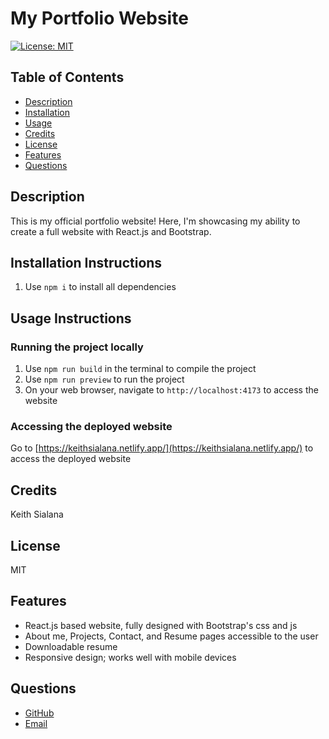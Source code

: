 # My Portfolio Website
[![License: MIT](https://img.shields.io/badge/License-MIT-yellow.svg)](https://opensource.org/licenses/MIT)
## Table of Contents
- [Description](#Description)
- [Installation](#Installation-Instructions)
- [Usage](#Usage-Instructions)
- [Credits](#Credits)
- [License](#License)
- [Features](#Features)
- [Questions](#Questions)
## Description
This is my official portfolio website! Here, I'm showcasing my ability to create a full website with React.js and Bootstrap.
## Installation Instructions
1. Use `npm i` to install all dependencies
## Usage Instructions
### Running the project locally
1. Use `npm run build` in the terminal to compile the project
2. Use `npm run preview` to run the project
3. On your web browser, navigate to `http://localhost:4173` to access the website
### Accessing the deployed website
Go to [https://keithsialana.netlify.app/](https://keithsialana.netlify.app/) to access the deployed website
## Credits
Keith Sialana
## License
MIT
## Features
- React.js based website, fully designed with Bootstrap's css and js
- About me, Projects, Contact, and Resume pages accessible to the user
- Downloadable resume
- Responsive design; works well with mobile devices
## Questions
- [GitHub](https://github.com/keithrsialana)
- [Email](mailto:keith.sialana@hotmail.com)
